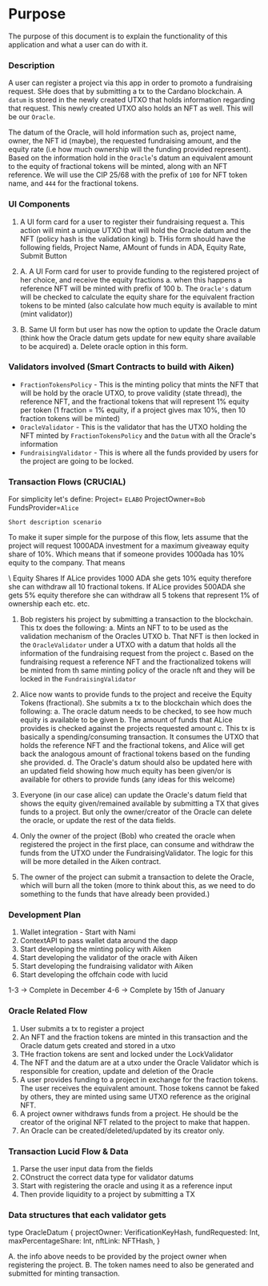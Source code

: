 # Purpose

The purpose of this document is to explain the functionality of this application and what a user can do with it.

### Description

A user can register a project via this app in order to promoto a fundraising request. SHe does that by submitting a tx to the Cardano blockchain. A `datum` is stored in the newly created UTXO that holds information regarding that request. This newly created UTXO also holds an NFT as well. This will be our `Oracle`.

The datum of the Oracle, will hold information such as, project name, owner, the NFT id (maybe), the requested fundraising amount, and the equity rate (i.e how much ownership will the funding provided represent). Based on the information hold in the `Oracle`'s datum an equivalent amount to the equity of fractional tokens will be minted, along with an NFT reference. We will use the CIP 25/68 with the prefix of `100` for NFT token name, and `444` for the fractional tokens.


### UI Components

1. A UI form card for a user to register their fundraising request
    a. This action will mint a unique UTXO that will hold the Oracle datum and the NFT (policy hash is the validation king)
    b. THis form should have the following fields, Project Name, AMount of funds in ADA, Equity Rate, Submit Button

2. A. A UI Form card for user to provide funding to the registered project of her choice, and receive the equity fractions
    a. when this happens a reference NFT will be minted with prefix of 100
    b. The `Oracle's` datum will be checked to calculate the equity share for the equivalent fraction tokens to be minted (also calculate how much equity is available to mint (mint validator))

2. B. Same UI form but user has now the option to update the Oracle datum (think how the Oracle datum gets update for new equity share available to be acquired)
    a. Delete oracle option in this form.

### Validators involved (Smart Contracts to build with Aiken)

- `FractionTokensPolicy` - This is the minting policy that mints the NFT that will be hold by the oracle UTXO, to prove validity (state thread), the reference NFT, and the fractional tokens that will represent 1% equity per token (1 fraction = 1% equity, if a project gives max 10%, then 10 fraction tokens will be minted)
- `OracleValidator` - This is the validator that has the UTXO holding the NFT minted by `FractionTokensPolicy` and the `Datum` with all the Oracle's information
- `FundraisingValidator` - This is where all the funds provided by users for the project are going to be locked.


### Transaction Flows (CRUCIAL)

For simplicity let's define:
Project= `ELABO`
ProjectOwner=`Bob`
FundsProvider=`Alice`

`Short description scenario`

To make it super simple for the purpose of this flow, lets assume that the project will request 1000ADA investment for a maximum giveaway equity share of 10%. Which means that if someone provides 1000ada has 10% equity to the company. That means

\\ Equity Shares
If ALice provides 1000 ADA she gets 10% equity therefore she can withdraw all 10 fractional tokens.
If ALice provides 500ADA she gets 5% equity therefore she can withdraw all 5 tokens that represent 1% of ownership each
etc. etc.

1. Bob registers his project by submitting a transaction to the blockchain. This tx does the following:
    a. Mints an NFT to to be used as the validation mechanism of the Oracles UTXO
    b. That NFT is then locked in the `OracleValidator` under a UTXO with a datum that holds all the information of the fundraising request from the project
    c. Based on the fundraising request a reference NFT and the fractionalized tokens will be minted from th same minting policy of the oracle nft and they will be locked in the `FundraisingValidator`
2. Alice now wants to provide funds to the project and receive the Equity Tokens (fractional). She submits a tx to the blockchain which does the following:
    a. The oracle datum needs to be checked, to see how much equity is available to be given
    b. The amount of funds that ALice provides is checked against the projects requested amount
    c. This tx is basically a spending/consuming transaction. It consumes the UTXO that holds the reference NFT and the fractional tokens, and Alice will get back the analogous amount of fractional tokens based on the funding she provided.
    d. The Oracle's datum should also be updated here with an updated field showing how much equity has been given/or is available for others to provide funds (any ideas for this welcome)

3. Everyone (in our case alice) can update the Oracle's datum field that shows the equity given/remained available by submitting a TX that gives funds to a project. But only the owner/creator of the Oracle can delete the oracle, or update the rest of the data fields.

4. Only the owner of the project (Bob) who created the oracle when registered the project in the first place, can consume and withdraw the funds from the UTXO under the FundraisingValidator. The logic for this will be more detailed in the Aiken contract.

5. The owner of the project can submit a transaction to delete the Oracle, which will burn all the token (more to think about this, as we need to do something to the funds that have already been provided.)


### Development Plan

1. Wallet integration - Start with Nami
2. ContextAPI to pass wallet data around the dapp
3. Start developing the minting policy with Aiken
4. Start developing the validator of the oracle with Aiken
5. Start developing the fundraising validator with Aiken
6. Start developing the offchain code with lucid

1-3 -> Complete in December
4-6 -> Complete by 15th of January


### Oracle Related Flow

1. User submits a tx to register a project
2. An NFT and the fraction tokens are minted in this transaction and the Oracle datum gets created and stored in a utxo
3. THe fraction tokens are sent and locked under the LockValidator
4. The NFT and the datum are at a utxo under the Oracle Validator which is responsible for creation, update and deletion of the Oracle
5. A user provides funding to a project in exchange for the fraction tokens. The user receives the equivalent amount. Those tokens cannot be faked by others, they are minted using same UTXO reference as the original NFT.
6. A project owner withdraws funds from a project. He should be the creator of the original NFT related to the project to make that happen.
7. An Oracle can be created/deleted/updated by its creator only.


### Transaction Lucid Flow & Data

1. Parse the user input data from the fields
2. COnstruct the correct data type for validator datums
3. Start with registering the oracle and using it as a reference input
4. Then provide liquidity to a project by submitting a TX


### Data structures that each validator gets

type OracleDatum {
  projectOwner: VerificationKeyHash,
  fundRequested: Int,
  maxPercentageShare: Int,
  nftLink: NFTHash,
}

A. the info above needs to be provided by the project owner when registering the project.
B. The token names need to also be generated and submitted for minting transaction.
